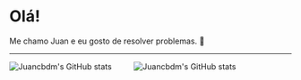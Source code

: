 # Olá!

Me chamo Juan e eu gosto de resolver problemas. 👋

---


![Juancbdm's GitHub stats](https://github-readme-stats.vercel.app/api?username=juancbdm&show_icons=true&theme=synthwave)&nbsp;&nbsp;&nbsp;&nbsp;&nbsp;&nbsp;&nbsp;&nbsp;&nbsp;&nbsp;![Juancbdm's GitHub stats](https://github-readme-stats.vercel.app/api/top-langs/?username=juancbdm&show_icons=true&theme=synthwave)
